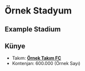 # Örnek Stadyum
## Example Stadium

## Künye
* Takım:	**[Örnek Takım FC](/takim/ornek-takim-fc)**
* Kontenjan: 600.000 (Örnek Sayı)